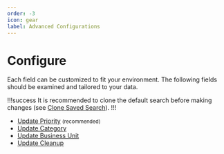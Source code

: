 ```yaml
---
order: -3
icon: gear
label: Advanced Configurations
---
```


# Configure

Each field can be customized to fit your environment. The following fields should be examined and tailored to your data.

!!!success It is recommended to clone the default search before making changes (see [Clone Saved Search](clone-search.md)).
!!!

- [Update Priority](priority.md) <small>(recommended)</small>
- [Update Category](category.md)
- [Update Business Unit](bunit.md)
- [Update Cleanup](cleanup.md)
